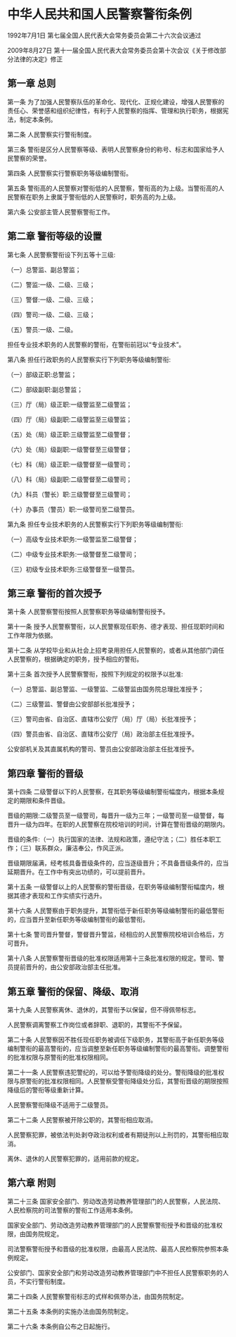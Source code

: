 # 中华人民共和国人民警察警衔条例

1992年7月1日 第七届全国人民代表大会常务委员会第二十六次会议通过

2009年8月27日 第十一届全国人民代表大会常务委员会第十次会议《关于修改部分法律的决定》修正

## 第一章 总则

第一条 为了加强人民警察队伍的革命化、现代化、正规化建设，增强人民警察的责任心、荣誉感和组织纪律性，有利于人民警察的指挥、管理和执行职务，根据宪法，制定本条例。

第二条 人民警察实行警衔制度。

第三条 警衔是区分人民警察等级、表明人民警察身份的称号、标志和国家给予人民警察的荣誉。

第四条 人民警察实行警察职务等级编制警衔。

第五条 警衔高的人民警察对警衔低的人民警察，警衔高的为上级。当警衔高的人民警察在职务上隶属于警衔低的人民警察时，职务高的为上级。

第六条 公安部主管人民警察警衔工作。

## 第二章 警衔等级的设置

第七条 人民警察警衔设下列五等十三级:

（一）总警监、副总警监；

（二）警监:一级、二级、三级；

（三）警督:一级、二级、三级；

（四）警司:一级、二级、三级；

（五）警员:一级、二级。

担任专业技术职务的人民警察的警衔，在警衔前冠以“专业技术”。

第八条 担任行政职务的人民警察实行下列职务等级编制警衔:

（一）部级正职:总警监；

（二）部级副职:副总警监；

（三）厅（局）级正职:一级警监至二级警监；

（四）厅（局）级副职:二级警监至三级警监；

（五）处（局）级正职:三级警监至二级警督；

（六）处（局）级副职:一级警督至三级警督；

（七）科（局）级正职:一级警督至一级警司；

（八）科（局）级副职:二级警督至二级警司；

（九）科员（警长）职:三级警督至三级警司；

（十）办事员（警员）职:一级警司至二级警员。

第九条 担任专业技术职务的人民警察实行下列职务等级编制警衔:

（一）高级专业技术职务:一级警监至二级警督；

（二）中级专业技术职务:一级警督至二级警司；

（三）初级专业技术职务:三级警督至一级警员。

## 第三章 警衔的首次授予

第十条 人民警察警衔按照人民警察职务等级编制警衔授予。

第十一条 授予人民警察警衔，以人民警察现任职务、德才表现、担任现职时间和工作年限为依据。

第十二条 从学校毕业和从社会上招考录用担任人民警察的，或者从其他部门调任人民警察的，根据确定的职务，授予相应的警衔。

第十三条 首次授予人民警察警衔，按照下列规定的权限予以批准:

（一）总警监、副总警监、一级警监、二级警监由国务院总理批准授予；

（二）三级警监、警督由公安部部长批准授予；

（三）警司由省、自治区、直辖市公安厅（局）厅（局）长批准授予；

（四）警员由省、自治区、直辖市公安厅（局）政治部主任批准授予。

公安部机关及其直属机构的警司、警员由公安部政治部主任批准授予。

## 第四章 警衔的晋级

第十四条 二级警督以下的人民警察，在其职务等级编制警衔幅度内，根据本条规定的期限和条件晋级。

晋级的期限:二级警员至一级警司，每晋升一级为三年；一级警司至一级警督，每晋升一级为四年。在职的人民警察在院校培训的时间，计算在警衔晋级的期限内。

晋级的条件:（一）执行国家的法律、法规和政策，遵纪守法；（二）胜任本职工作；（三）联系群众，廉洁奉公，作风正派。

晋级期限届满，经考核具备晋级条件的，应当逐级晋升；不具备晋级条件的，应当延期晋升。在工作中有突出功绩的，可以提前晋升。

第十五条 一级警督以上的人民警察的警衔晋级，在职务等级编制警衔幅度内，根据其德才表现和工作实绩实行选升。

第十六条 人民警察由于职务提升，其警衔低于新任职务等级编制警衔的最低警衔的，应当晋升至新任职务等级编制警衔的最低警衔。

第十七条 警司晋升警督，警督晋升警监，经相应的人民警察院校培训合格后，方可晋升。

第十八条 人民警察警衔晋级的批准权限适用第十三条批准权限的规定。警司、警员提前晋升的，由公安部政治部主任批准。

## 第五章 警衔的保留、降级、取消

第十九条 人民警察离休、退休的，其警衔予以保留，但不得佩带标志。

人民警察调离警察工作岗位或者辞职、退职的，其警衔不予保留。

第二十条 人民警察因不胜任现任职务被调任下级职务，其警衔高于新任职务等级编制警衔的最高警衔的，应当调整至新任职务等级编制警衔的最高警衔。调整警衔的批准权限与原警衔的批准权限相同。

第二十一条 人民警察违犯警纪的，可以给予警衔降级的处分。警衔降级的批准权限与原警衔的批准权限相同。人民警察受警衔降级处分后，其警衔晋级的期限按照降级后的警衔等级重新计算。

人民警察警衔降级不适用于二级警员。

第二十二条 人民警察被开除公职的，其警衔相应取消。

人民警察犯罪，被依法判处剥夺政治权利或者有期徒刑以上刑罚的，其警衔相应取消。

离休、退休的人民警察犯罪的，适用前款的规定。

## 第六章 附则

第二十三条 国家安全部门、劳动改造劳动教养管理部门的人民警察，人民法院、人民检察院的司法警察的警衔工作适用本条例。

国家安全部门、劳动改造劳动教养管理部门的人民警察警衔授予和晋级的批准权限，由国务院规定。

司法警察警衔授予和晋级的批准权限，由最高人民法院、最高人民检察院参照本条例规定。

公安部门、国家安全部门和劳动改造劳动教养管理部门中不担任人民警察职务的人员，不实行警衔制度。

第二十四条 人民警察警衔标志的式样和佩带办法，由国务院制定。

第二十五条 本条例的实施办法由国务院制定。

第二十六条 本条例自公布之日起施行。
